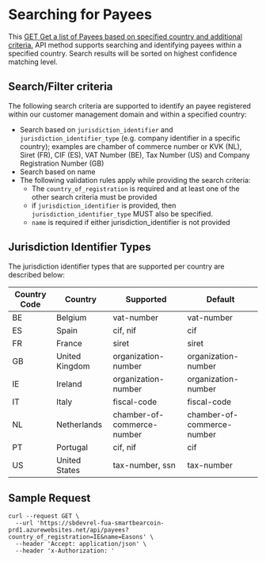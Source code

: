  
# Searching for Payees

This [GET Get a list of Payees based on specified country and additional criteria.](https://smartbearcoin.portal.swaggerhub.com/payees-api/default/payees-api#/Customer%20Management%20-%20Payees/getPayees) API method supports searching and identifying payees within a specified country. Search results will be sorted on highest confidence matching level.

## Search/Filter criteria
The following search criteria are supported to identify an payee registered within our customer management domain and within a specified country:

* Search based on `jurisdiction_identifier` and `jurisdiction_identifier_type` (e.g. company identifier in a specific country); examples are chamber of commerce number or KVK (NL), Siret (FR), CIF (ES), VAT Number (BE), Tax Number (US) and Company Registration Number (GB)
* Search based on name
* The following validation rules apply while providing the search criteria:
  * The `country_of_registration` is required and at least one of the other search criteria must be provided
  * if `jurisdiction_identifier` is provided, then `jurisdiction_identifier_type` MUST also be specified.
  * `name` is required if either jurisdiction_identifier is not provided 

## Jurisdiction Identifier Types

The jurisdiction identifier types that are supported per country are described below:

| Country Code | Country  | Supported | Default
|--------------|----------|-----------|---------|        
|   BE    | Belgium | vat-number | vat-number|        
|   ES    | Spain | cif, nif | cif |
|   FR    | France | siret | siret | 
|   GB    | United Kingdom | organization-number | organization-number |
|   IE    | Ireland | organization-number |organization-number | 
|   IT    | Italy | fiscal-code | fiscal-code |
|   NL    | Netherlands | chamber-of-commerce-number | chamber-of-commerce-number |
|   PT    | Portugal | cif, nif | cif |
|   US    | United States | tax-number, ssn | tax-number |

## Sample Request

```cURL
curl --request GET \
  --url 'https://sbdevrel-fua-smartbearcoin-prd1.azurewebsites.net/api/payees?country_of_registration=IE&name=Easons' \
  --header 'Accept: application/json' \
  --header 'x-Authorization: '
```

